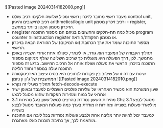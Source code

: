 ![[Pasted image 20240314182000.png]]
- מעבד ראשי מחובר לזיכרון ראשי ומכיל שלושה חלקים: רכיב שולט control unit, רכיב לחישובים והיגיון arithmetics/logic unit ורכיב זיכרון מטמון - register, הזיכרון מטמון הקטן ביותר במחשב.
- הregister מכיל כמה תת-חלקים והחשובים בניהם הם מספור התוכנה program counter והinstruction register או מטמון הפקודה/הוראה.
- מספור התוכנה שומר את ערך הכתובת (או המיקום) של ההוראה הבאה בזיכרון הראשי.
- תהליך העבודה של המעבד הוא גורר, או לינארי, פעולה אחת אחרי השנייה באופן מתמשך. לכן, דרך הפעולה היא מעגלית כך שרכיב השליטה שולף ממיקום מספור התוכנה בזיכרון הראשי את פעולה ושולח אותה אל הרכיב החישוב. ברגע זה מספור התוכנה עולה במספר וחוזר חלילה
- שיטת עבודה זו של שילוב בין פקודות לנתונים היא בסיס עיצוב הארכיטקטורה המחשבית של ג׳ון ון ניומן
![[Pasted image 20240314182010.png]]
- תהליך מעגלי זה נקרא fetch-decode-execute
- שעון המערכת הוא מכשיר האחראי על שליחת פולסים חשמליים למעבד ובאופן ישיר אחראי על כמות ומהירות הפקודות שהוא מסוגל לבצע
- מהירות השעון נמדדת בהרצים למשל שעון בעל מהירות 3.1  Ghz מסוגל לבצע 3.1 מיליארד פעולות בשנייה ומהירות זו מודדת בערך כמה פעולות המעבד מסוגל לבצע בשנייה
- למעבד יכול להיות יותר מליבה אחת ולבצע פעולות נפרדות בכל ליבה אם התוכנה מותאמת לכך, אך כתיבת תוכנות כאלו מאתגרת.